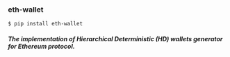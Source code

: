 ### eth-wallet

```
$ pip install eth-wallet
```

##### The implementation of Hierarchical Deterministic (HD) wallets generator for Ethereum protocol.
